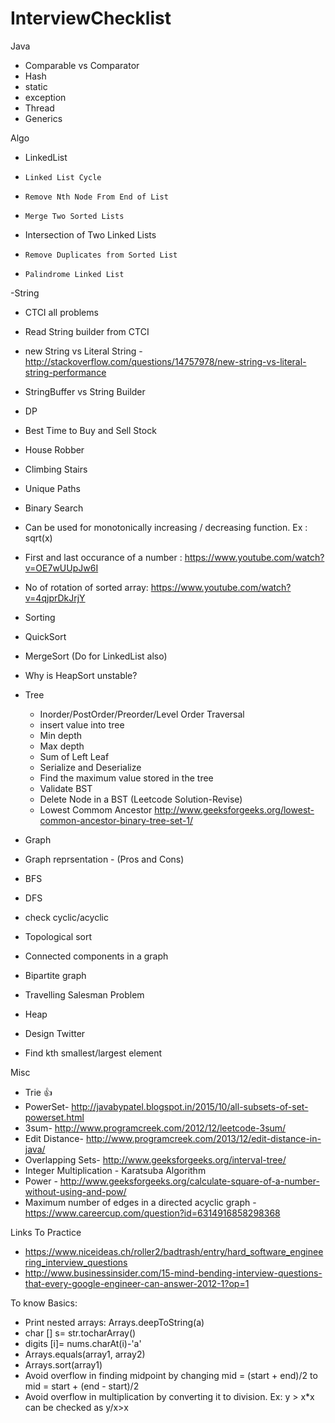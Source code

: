 # InterviewChecklist
 Java
 - Comparable vs Comparator
 - Hash
 - static
 - exception
 - Thread
 - Generics


Algo
 - LinkedList
  - 	Linked List Cycle
  - 	Remove Nth Node From End of List
  - 	Merge Two Sorted Lists
  -  Intersection of Two Linked Lists
  - 	Remove Duplicates from Sorted List
  - 	Palindrome Linked List
  
 -String 
  - CTCI all problems
  - Read String builder from CTCI
  - new String vs Literal String - http://stackoverflow.com/questions/14757978/new-string-vs-literal-string-performance
  - StringBuffer vs String Builder
 
 - DP
  - Best Time to Buy and Sell Stock
  - House Robber
  - Climbing Stairs
  - Unique Paths
  
 - Binary Search
  - Can be used for monotonically increasing / decreasing function. Ex : sqrt(x)
  - First and last occurance of a number : https://www.youtube.com/watch?v=OE7wUUpJw6I
  - No of rotation of sorted array: https://www.youtube.com/watch?v=4qjprDkJrjY

 
 - Sorting
  - QuickSort
  - MergeSort (Do for LinkedList also)
  - Why is HeapSort unstable?
 
 - Tree
   - Inorder/PostOrder/Preorder/Level Order Traversal
   - insert value into tree
   - Min depth
   - Max depth
   - Sum of Left Leaf
   - Serialize and Deserialize
   - Find the maximum value stored in the tree
   - Validate BST
   - Delete Node in a BST  (Leetcode Solution-Revise)
   - Lowest Commom Ancestor http://www.geeksforgeeks.org/lowest-common-ancestor-binary-tree-set-1/
   
 - Graph
  - Graph reprsentation - (Pros and Cons)
  - BFS
  - DFS 
   - check cyclic/acyclic
   - Topological sort
   - Connected components in a graph
   - Bipartite graph
  - Travelling Salesman Problem
  
 - Heap
  - Design Twitter
  - Find kth smallest/largest element

Misc
 - Trie :+1:
 - PowerSet- http://javabypatel.blogspot.in/2015/10/all-subsets-of-set-powerset.html
 - 3sum- http://www.programcreek.com/2012/12/leetcode-3sum/
 - Edit Distance- http://www.programcreek.com/2013/12/edit-distance-in-java/
 - Overlapping Sets- http://www.geeksforgeeks.org/interval-tree/
 - Integer Multiplication - Karatsuba Algorithm
 - Power - http://www.geeksforgeeks.org/calculate-square-of-a-number-without-using-and-pow/
 - Maximum number of edges in a directed acyclic graph - https://www.careercup.com/question?id=6314916858298368

Links To Practice
 - https://www.niceideas.ch/roller2/badtrash/entry/hard_software_engineering_interview_questions
 - http://www.businessinsider.com/15-mind-bending-interview-questions-that-every-google-engineer-can-answer-2012-1?op=1

To know Basics:
 - Print nested arrays: Arrays.deepToString(a)
 - char [] s= str.tocharArray()
 - digits [i]= nums.charAt(i)-'a'
 - Arrays.equals(array1, array2)
 - Arrays.sort(array1)
 - Avoid overflow in finding midpoint by changing mid = (start + end)/2 to mid = start + (end - start)/2
 - Avoid overflow in multiplication by converting it to division. Ex: y > x*x can be checked as y/x>x

